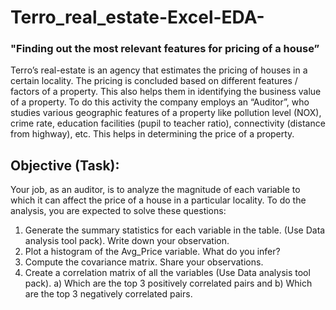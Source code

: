 # Terro_real_estate-Excel-EDA-

### "Finding out the most relevant features for pricing of a house”
Terro’s real-estate is an agency that estimates the pricing of houses in a certain locality. The pricing is 
concluded based on different features / factors of a property. This also helps them in identifying the 
business value of a property. To do this activity the company employs an “Auditor”, who studies 
various geographic features of a property like pollution level (NOX), crime rate, education facilities 
(pupil to teacher ratio), connectivity (distance from highway), etc. This helps in determining the price 
of a property.

## Objective (Task):
Your job, as an auditor, is to analyze the magnitude of each variable to which it can affect the price of 
a house in a particular locality.
To do the analysis, you are expected to solve these questions:
1) Generate the summary statistics for each variable in the table. (Use Data analysis tool pack). Write 
down your observation. 
2) Plot a histogram of the Avg_Price variable. What do you infer? 
3) Compute the covariance matrix. Share your observations. 
4) Create a correlation matrix of all the variables (Use Data analysis tool pack). 
a) Which are the top 3 positively correlated pairs and 
b) Which are the top 3 negatively correlated pairs.
